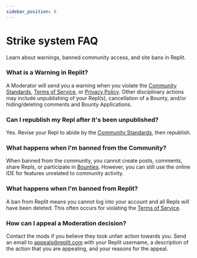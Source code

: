 ```yaml
---
sidebar_position: 8
---
```


# Strike system FAQ
Learn about warnings, banned community access, and site bans in Replit.

### What is a Warning in Replit?

A Moderator will send you a warning when you violate the [Community Standards](https://replit.com/@moderation/Welcome?c=244171), [Terms of Service](https://replit.com/site/terms), or [Privacy Policy](https://replit.com/site/privacy). Other disciplinary actions may include unpublishing of your Repl(s), cancellation of a Bounty, and/or hiding/deleting comments and Bounty Applications.

### Can I republish my Repl after it's been unpublished?

Yes. Revise your Repl to abide by the [Community Standards](https://replit.com/@moderation/Welcome), then republish.

### What happens when I'm banned from the Community?

When banned from the community, you cannot create posts, comments, share Repls, or participate in [Bounties](https://replit.com/bounties). However, you can still use the online IDE for features unrelated to community activity.

### What happens when I'm banned from Replit?

A ban from Replit means you cannot log into your account and all Repls will have been deleted. This often occurs for violating the [Terms of Service](https://replit.com/site/terms).

### How can I appeal a Moderation decision?

Contact the mods if you believe they took unfair action towards you. Send an email to [appeals@replit.com](mailto:appeals@replit.com) with your Replit username, a description of the action that you are appealing, and your reasons for the appeal.